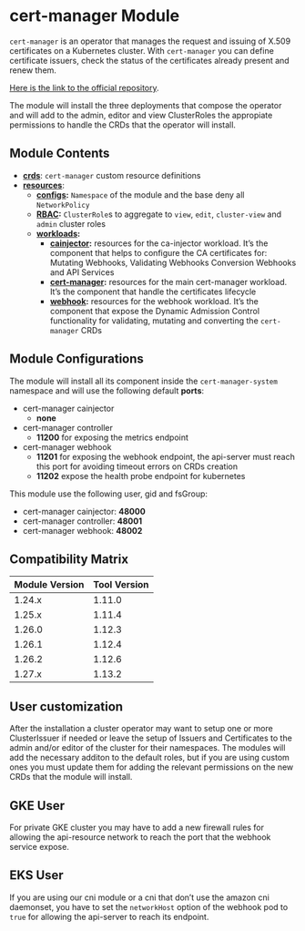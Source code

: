 # cert-manager Module

`cert-manager` is an operator that manages the request and issuing of X.509 certificates on a Kubernetes cluster.
With `cert-manager` you can define certificate issuers, check the status of the certificates already present and
renew them.

[Here is the link to the official repository].

The module will install the three deployments that compose the operator and will add to the admin, editor and view
ClusterRoles the appropiate permissions to handle the CRDs that the operator will install.

## Module Contents

- **[crds](./base/crds)**: `cert-manager` custom resource definitions
- **[resources](./base/resources)**:
  - **[configs](./base/resources/configs):** `Namespace` of the module and the base deny all `NetworkPolicy`
  - **[RBAC](./base/resources/rbac):** `ClusterRole`s to aggregate to `view`, `edit`, `cluster-view` and `admin`
			cluster roles
  - **[workloads](./base/resources/workloads):**
    - **[cainjector](./base/resources/workloads/cainjector):** resources for the ca-injector workload. It’s the component
				that helps to configure the CA certificates for: Mutating Webhooks, Validating Webhooks Conversion Webhooks
				and API Services
    - **[cert-manager](./base/resources/workloads/cert-manager):** resources for the main cert-manager workload. It’s the
				component that handle the certificates lifecycle
    - **[webhook](./base/resources/workloads/webhook):** resources for the webhook workload. It’s the component that
				expose the Dynamic Admission Control functionality for validating, mutating  and converting the `cert-manager`
				CRDs

## Module Configurations

The module will install all its component inside the `cert-manager-system` namespace and will use the following
default **ports**:

- cert-manager cainjector
  - **none**
- cert-manager controller
  - **11200** for exposing the metrics endpoint
- cert-manager webhook
  - **11201** for exposing the webhook endpoint, the api-server must reach this port for avoiding timeout errors on
		CRDs creation
  - **11202** expose the health probe endpoint for kubernetes

This module use the following user, gid and fsGroup:

- cert-manager cainjector: **48000**
- cert-manager controller: **48001**
- cert-manager webhook: **48002**

## Compatibility Matrix

| Module Version | Tool Version   |
|----------------|----------------|
| 1.24.x         | 1.11.0         |
| 1.25.x         | 1.11.4         |
| 1.26.0         | 1.12.3         |
| 1.26.1         | 1.12.4         |
| 1.26.2         | 1.12.6         |
| 1.27.x         | 1.13.2         |

## User customization

After the installation a cluster operator may want to setup one or more ClusterIssuer if needed or leave the setup
of Issuers and Certificates to the admin and/or editor of the cluster for their namespaces. The modules will add
the necessary additon to the default roles, but if you are using custom ones you must update them for adding
the relevant permissions on the new CRDs that the module will install.

## GKE User

For private GKE cluster you may have to add a new firewall rules for allowing the api-resource network to reach the
port that the webhook service expose.

## EKS User

If you are using our cni module or a cni that don’t use the amazon cni daemonset, you have to set the `networkHost`
option of the webhook pod to `true` for allowing the api-server to reach its endpoint.

[Here is the link to the official repository]: https://github.com/cert-manager/cert-manager
	"cert-manager GitHub Repository"
